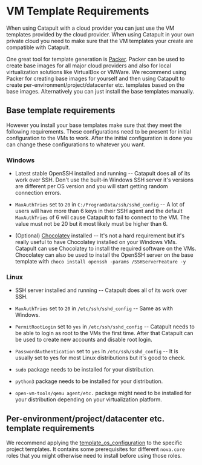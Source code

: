 # VM Template Requirements

When using Catapult with a cloud provider you can just use the VM templates provided by the cloud provider. When using Catapult in your own private cloud you need to make sure that the VM templates your create are compatible with Catapult.

One great tool for template generation is [Packer](https://www.packer.io/). Packer can be used to create base images for all major cloud providers and also for local virtualization solutions like VirtualBox or VMWare. We recommend using Packer for creating base images for yourself and then using Catapult to create per-environment/project/datacenter etc. templates based on the base images. Alternatively you can just install the base templates manually.

## Base template requirements

However you install your base templates make sure that they meet the following requirements. These configurations need to be present for initial configuration to the VMs to work. After the initial configuration is done you can change these configurations to whatever you want.

### Windows

- Latest stable OpenSSH installed and running -- Catapult does all of its work over SSH. Don't use the built-in Windows SSH server it's versions are different per OS version and you will start getting random connection errors.

- `MaxAuthTries` set to `20` in `C:/ProgramData/ssh/sshd_config` -- A lot of users will have more than 6 keys in their SSH agent and the default `MaxAuthTries` of 6 will cause Catapult to fail to connect to the VM. The value must not be 20 but it most likely must be higher than 6.

- (Optional) [Chocolatey](https://chocolatey.org/install) installed -- It's not a hard requirement but it's really useful to have Chocolatey installed on your Windows VMs. Catapult can use Chocolatey to install the required software on the VMs. Chocolatey can also be used to install the OpenSSH server on the base template with `choco install openssh -params /SSHServerFeature -y`

### Linux

- SSH server installed and running -- Catapult does all of its work over SSH.

- `MaxAuthTries` set to `20` in `/etc/ssh/sshd_config` -- Same as with Windows.

- `PermitRootLogin` set to `yes` in `/etc/ssh/sshd_config` -- Catapult needs to be able to login as root to the VMs the first time. After that Catapult can be used to create new accounts and disable root login.

- `PasswordAuthentication` set to `yes` in `/etc/ssh/sshd_config` -- It is usually set to yes for most Linux distributions but it's good to check.

- `sudo` package needs to be installed for your distribution.

- `python3` package needs to be installed for your distribution.

- `open-vm-tools/qemu agent/etc.` package might need to be installed for your distribution depending on your virtualization platform.

## Per-environment/project/datacenter etc. template requirements

We recommend applying the [template_os_configuration](https://github.com/ClarifiedSecurity/nova.core/tree/main/nova/core/roles/template_os_configuration) to the specific project templates. It contains some prerequisites for different `nova.core` roles that you might otherwise need to install before using those roles.
